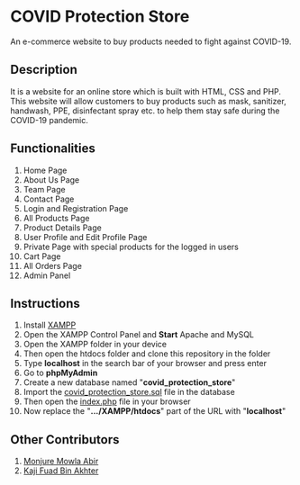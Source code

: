 # COVID Protection Store

An e-commerce website to buy products needed to fight against COVID-19. 

## Description

It is a website for an online store which is built with HTML, CSS and PHP. This website will allow customers to buy products such as mask, sanitizer, handwash, PPE, disinfectant spray etc. to help them stay safe during the COVID-19 pandemic. 

## Functionalities

   1. Home Page
   2. About Us Page
   3. Team Page
   4. Contact Page
   5. Login and Registration Page
   6. All Products Page
   7. Product Details Page
   8. User Profile and Edit Profile Page
   9. Private Page with special products for the logged in users
   10. Cart Page
   11. All Orders Page
   12. Admin Panel

## Instructions

   1. Install [XAMPP](https://www.apachefriends.org/download.html)
   2. Open the XAMPP Control Panel and **Start** Apache and MySQL
   3. Open the XAMPP folder in your device
   4. Then open the htdocs folder and clone this repository in the folder 
   5. Type **localhost** in the search bar of your browser and press enter
   6. Go to **phpMyAdmin**
   7. Create a new database named "**covid_protection_store**"
   8. Import the [covid_protection_store.sql](https://github.com/Nawrin14/Covid-Protection-Store/blob/master/covid_protection_store.sql) file in the database
   9. Then open the [index.php](https://github.com/Nawrin14/Covid-Protection-Store/blob/master/index.php) file in your browser
   10. Now replace the "**.../XAMPP/htdocs**" part of the URL with "**localhost**"

## Other Contributors

   1. [Monjure Mowla Abir](https://github.com/abir2727) <br>
   2. [Kaji Fuad Bin Akhter](https://github.com/FuadBinAkhter) <br>
